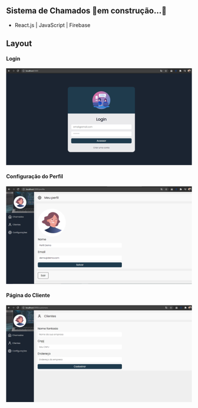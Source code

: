 ## Sistema de Chamados 🚧em construção...🚧

- React.js | JavaScript | Firebase 

## Layout

#### Login
<img src="https://github.com/DaianeM/assets/blob/main/sistema-chamados/sistema-chamados.png" width="650px"><br>
#### Configuração do Perfil
<img src="https://github.com/DaianeM/assets/blob/main/sistema-chamados/chamados-config.png" width="650px"><br>
#### Página do Cliente
<img src="https://github.com/DaianeM/assets/blob/main/sistema-chamados/chamados-clientes.png" width="650px"><br>
